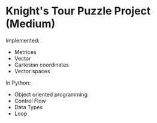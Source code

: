 # Knight's Tour Puzzle Project (Medium)
Implemented:
- Metrices
- Vector
- Cartesian coordinates
- Vector spaces

In Python:
- Object oriented programming
- Control Flow
- Data Types
- Loop